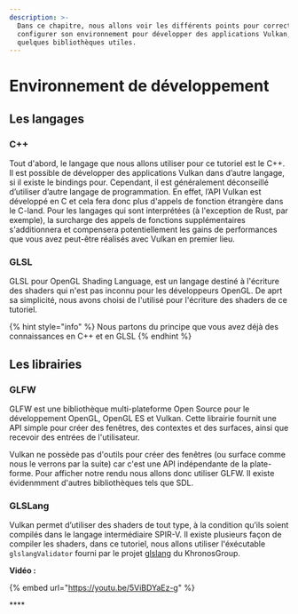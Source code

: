 ```yaml
---
description: >-
  Dans ce chapitre, nous allons voir les différents points pour correctement
  configurer son environnement pour développer des applications Vulkan, avec
  quelques bibliothèques utiles.
---
```


# Environnement de développement

## Les langages

### C++

Tout d'abord, le langage que nous allons utiliser pour ce tutoriel est le C++. Il est possible de développer des applications Vulkan dans d’autre langage, si il existe le bindings pour. Cependant, il est généralement déconseillé d’utiliser d’autre langage de programmation. En effet, l’API Vulkan est développé en C et cela fera donc plus d'appels de fonction étrangère dans le C-land. Pour les langages qui sont interprétées \(à l'exception de Rust, par exemple\), la surcharge des appels de fonctions supplémentaires s'additionnera et compensera potentiellement les gains de performances que vous avez peut-être réalisés avec Vulkan en premier lieu.

### GLSL

GLSL pour OpenGL Shading Language, est un langage destiné à l'écriture des shaders qui n'est pas inconnu pour les développeurs OpenGL. De aprt sa simplicité, nous avons choisi de l'utilisé pour l'écriture des shaders de ce tutoriel.

{% hint style="info" %}
Nous partons du principe que vous avez déjà des connaissances en C++ et en GLSL
{% endhint %}

## Les librairies

### GLFW

GLFW est une bibliothèque multi-plateforme Open Source pour le développement OpenGL, OpenGL ES et Vulkan. Cette librairie fournit une API simple pour créer des fenêtres, des contextes et des surfaces, ainsi que recevoir des entrées de l'utilisateur. 

Vulkan ne possède pas d'outils pour créer des fenêtres \(ou surface comme nous le verrons par la suite\) car c'est une API indépendante de la plate-forme. Pour afficher notre rendu nous allons donc utiliser GLFW. Il existe évidenmment d'autres bibliothèques tels que SDL.

### GLSLang

Vulkan permet d’utiliser des shaders de tout type, à la condition qu’ils soient compilés dans le langage intermédiaire SPIR-V. Il existe plusieurs façon de compiler les shaders, dans ce tutoriel, nous allons utiliser l'éxécutable `glslangValidator` fourni par le projet [glslang](https://github.com/KhronosGroup/glslang) du KhronosGroup.

**Vidéo :**

{% embed url="https://youtu.be/5ViBDYaEz-g" %}

\*\*\*\*

